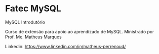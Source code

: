 # Fatec MySQL
MySQL Introdutório

Curso de extensão para apoio ao aprendizado de MySQL.
Ministrado por Prof. Me. Matheus Marques

Linkedin: https://www.linkedin.com/in/matheus-perrenoud/
